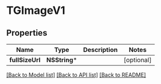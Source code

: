 # TGImageV1

## Properties
Name | Type | Description | Notes
------------ | ------------- | ------------- | -------------
**fullSizeUrl** | **NSString*** |  | [optional] 

[[Back to Model list]](../README.md#documentation-for-models) [[Back to API list]](../README.md#documentation-for-api-endpoints) [[Back to README]](../README.md)


